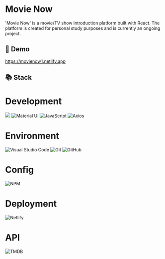 # Movie Now

'Movie Now' is a movie/TV show introduction platform built with React. The platform is created for personal study purposes and is currently an ongoing project.

## 🔗 Demo

https://movienow1.netlify.app

## 📚 Stack

# Development
<img src="https://img.shields.io/badge/react-000000?style=for-the-badge&logo=react&logoColor=##61DAFB"> 
<img alt="Material UI" src ="https://img.shields.io/badge/material%20ui-007FFF?style=for-the-badge&logo=mui&logoColor=white"/>
<img alt="JavaScript" src ="https://img.shields.io/badge/JavaScript-F7DF1E?style=for-the-badge&logo=javascript&logoColor=black"/>
<img alt="Axios" src ="https://img.shields.io/badge/axios-5A29E4?style=for-the-badge&logo=axios&logoColor=white"/>

# Environment
<img alt="Visual Studio Code" src ="https://img.shields.io/badge/visual%20studio%20code-007ACC?style=for-the-badge&logo=visualstudiocode&logoColor=white"/>
<img alt="Git" src ="https://img.shields.io/badge/git-F05032?style=for-the-badge&logo=git&logoColor=white"/>
<img alt="GitHub" src ="https://img.shields.io/badge/github-181717?style=for-the-badge&logo=github&logoColor=white"/>

# Config
<img alt="NPM" src ="https://img.shields.io/badge/npm-CB3837?style=for-the-badge&logo=npm&logoColor=white"/>

# Deployment
<img alt="Netlify" src ="https://img.shields.io/badge/netlify-00C7B7?style=for-the-badge&logo=netlify&logoColor=black"/>

# API
<img alt="TMDB" src ="https://img.shields.io/badge/tmdb-01B4E4?style=for-the-badge&logo=themoviedatabase&logoColor=white"/>